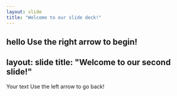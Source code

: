 ```yaml
---
layout: slide
title: "Welcome to our slide deck!"
---
```

hello
Use the right arrow to begin!
---
layout: slide
title: "Welcome to our second slide!"
---
Your text
Use the left arrow to go back!
